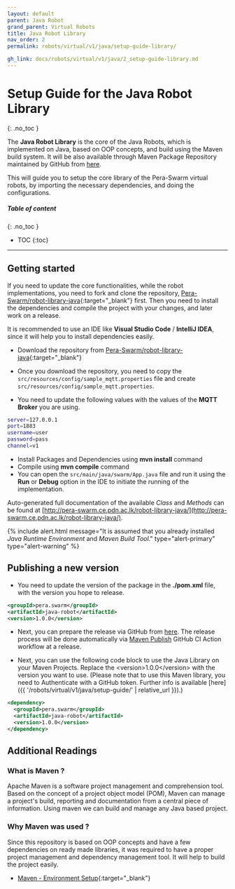 ```yaml
---
layout: default
parent: Java Robot
grand_parent: Virtual Robots
title: Java Robot Library
nav_order: 2
permalink: robots/virtual/v1/java/setup-guide-library/

gh_link: docs/robots/virtual/v1/java/2_setup-guide-library.md
---
```


# Setup Guide for the Java Robot Library
{: .no_toc }

The **Java Robot Library** is the core of the Java Robots, which is implemented on Java, based on OOP concepts, and build using the Maven build system. It will be also available through Maven Package Repository maintained by GitHub from [here](https://github.com/Pera-Swarm/robot-library-java/packages).

This will guide you to setup the core library of the Pera-Swarm virtual robots, by importing the necessary dependencies, and doing the configurations.

##### Table of content
{: .no_toc }
- TOC
{:toc}

----

## Getting started

If you need to update the core functionalities, while the robot implementations, you need to  fork and clone the repository, [Pera-Swarm/robot-library-java](https://github.com/Pera-Swarm/robot-library-java){:target="_blank"} first. Then you need to install the dependencies and compile the project with your changes, and later work on a release.

It is recommended to use an IDE like **Visual Studio Code** / **IntelliJ IDEA**, since it will help you to install dependencies easily.

- Download the repository from [Pera-Swarm/robot-library-java](https://github.com/Pera-Swarm/robot-library-java){:target="_blank"}

- Once you download the repository, you need to copy the `src/resources/config/sample_mqtt.properties` file and create `src/resources/config/sample_mqtt.properties`.

- You need to update the following values with the values of the **MQTT Broker** you are using.

```bash
server=127.0.0.1
port=1883
username=user
password=pass
channel=v1
```

- Install Packages and Dependencies using **mvn install** command
- Compile using **mvn compile** command
- You can open the `src/main/java/swarm/App.java` file and run it using the **Run** or **Debug** option in the IDE to initiate the running of the implementation.


Auto-generated full documentation of the available _Class_ and _Methods_ can be found at [http://pera-swarm.ce.pdn.ac.lk/robot-library-java/](http://pera-swarm.ce.pdn.ac.lk/robot-library-java/).

{% include alert.html message="It is assumed that you already installed _Java Runtime Environment_ and _Maven Build Tool_." type="alert-primary" type="alert-warning" %}

## Publishing a new version 

- You need to update the version of the package in the **./pom.xml** file, with the version you hope to release. 

```xml 
<groupId>pera.swarm</groupId>
<artifactId>java-robot</artifactId>
<version>1.0.0</version>
```

- Next, you can prepare the release via GitHub from [here](https://github.com/Pera-Swarm/robot-library-java/releases). The release process will be done automatically via [Maven Publish](https://github.com/Pera-Swarm/robot-library-java/blob/main/.github/workflows/maven-publish.yml) GitHub CI Action workflow at a release.

- Next, you can use the following code block to use the Java Library on your Maven Projects. Replace the &lt;version&gt;1.0.0&lt;/version&gt; with the version you want to use. (Please note that to use this Maven library, you need to Authenticate with a GitHub token. Further info is available [here]({{ '/robots/virtual/v1/java/setup-guide/' | relative_url }}).) 

```xml 
<dependency>
  <groupId>pera.swarm</groupId>
  <artifactId>java-robot</artifactId>
  <version>1.0.0</version>
</dependency>
```


## Additional Readings

### What is Maven ?

Apache Maven is a software project management and comprehension tool. Based on the concept of a project object model (POM), Maven can manage a project's build, reporting and documentation from a central piece of information. Using maven we can build and manage any Java based project.

### Why Maven was used ?

Since this repository is based on OOP concepts and have a few dependencies on ready made libraries, it was required to have a proper project management and dependency management tool. It will help to build the project easily.  

- [Maven - Environment Setup](https://www.tutorialspoint.com/maven/maven_environment_setup.htm){:target="_blank"}

